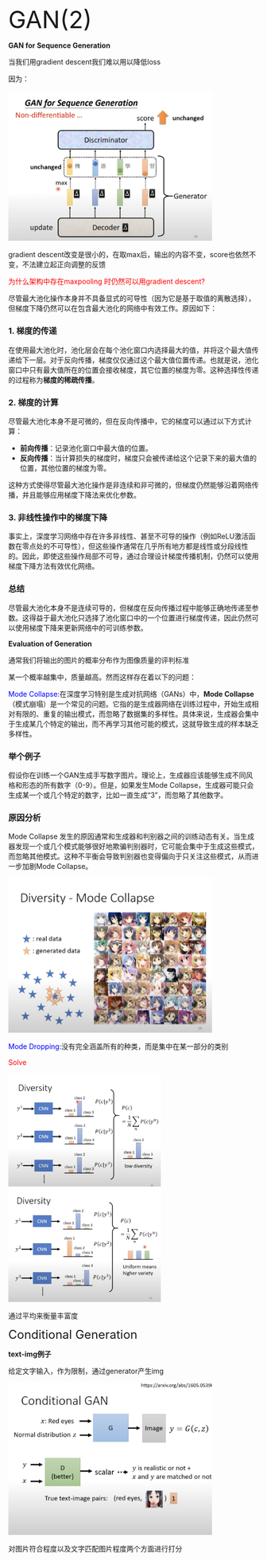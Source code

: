 <font size=8>GAN(2)</font>



**GAN for Sequence Generation**



当我们用gradient descent我们难以用以降低loss

因为：

<img src="../深度学习笔记（理论）/imgCollect/GAN(6).png" alt="GAN(6)" style="zoom:40%;" />

gradient descent改变是很小的，在取max后，输出的内容不变，score也依然不变，不法建立起正向调整的反馈





<font color=red>为什么架构中存在maxpooling 时仍然可以用gradient descent?</font>

尽管最大池化操作本身并不具备显式的可导性（因为它是基于取值的离散选择），但梯度下降仍然可以在包含最大池化的网络中有效工作。原因如下：

### 1. **梯度的传递**

在使用最大池化时，池化层会在每个池化窗口内选择最大的值，并将这个最大值传递给下一层。对于反向传播，梯度仅仅通过这个最大值位置传递。也就是说，池化窗口中只有最大值所在的位置会接收梯度，其它位置的梯度为零。这种选择性传递的过程称为**梯度的稀疏传播**。

### 2. **梯度的计算**

尽管最大池化本身不是可微的，但在反向传播中，它的梯度可以通过以下方式计算：

- **前向传播**：记录池化窗口中最大值的位置。
- **反向传播**：当计算损失的梯度时，梯度只会被传递给这个记录下来的最大值的位置，其他位置的梯度为零。

这种方式使得尽管最大池化操作是非连续和非可微的，但梯度仍然能够沿着网络传播，并且能够应用梯度下降法来优化参数。

### 3. **非线性操作中的梯度下降**

事实上，深度学习网络中存在许多非线性、甚至不可导的操作（例如ReLU激活函数在零点处的不可导性），但这些操作通常在几乎所有地方都是线性或分段线性的。因此，即使这些操作局部不可导，通过合理设计梯度传播机制，仍然可以使用梯度下降方法有效优化网络。

### 总结

尽管最大池化本身不是连续可导的，但梯度在反向传播过程中能够正确地传递至参数。这得益于最大池化只选择了池化窗口中的一个位置进行梯度传递，因此仍然可以使用梯度下降来更新网络中的可训练参数。





**Evaluation of Generation**



通常我们将输出的图片的概率分布作为图像质量的评判标准

某一个概率越集中，质量越高。然而这样存在着以下的问题：

<font color=blue>Mode Collapse:</font>在深度学习特别是生成对抗网络（GANs）中，**Mode Collapse**（模式崩塌）是一个常见的问题。它指的是生成器网络在训练过程中，开始生成相对有限的、重复的输出模式，而忽略了数据集的多样性。具体来说，生成器会集中于生成某几个特定的输出，而不再学习其他可能的模式，这就导致生成的样本缺乏多样性。

### 举个例子

假设你在训练一个GAN生成手写数字图片。理论上，生成器应该能够生成不同风格和形态的所有数字（0-9）。但是，如果发生Mode Collapse，生成器可能只会生成某一个或几个特定的数字，比如一直生成“3”，而忽略了其他数字。

### 原因分析

Mode Collapse 发生的原因通常和生成器和判别器之间的训练动态有关。当生成器发现一个或几个模式能够很好地欺骗判别器时，它可能会集中于生成这些模式，而忽略其他模式。这种不平衡会导致判别器也变得偏向于只关注这些模式，从而进一步加剧Mode Collapse。

<img src="../深度学习笔记（理论）/imgCollect/GAN(7).png" alt="GAN(7)" style="zoom:40%;" />



<font color=blue>Mode Dropping:</font>没有完全涵盖所有的种类，而是集中在某一部分的类别



<font color=red>Solve</font>

<img src="../深度学习笔记（理论）/imgCollect/GAN(8).png" alt="GAN(8)" style="zoom:30%;" />

<img src="../深度学习笔记（理论）/imgCollect/GAN(9).png" alt="GAN(9)" style="zoom:30%;" />

通过平均来衡量丰富度



<font size=5>Conditional Generation</font>



**text-img例子**

给定文字输入，作为限制，通过generator产生img

<img src="../深度学习笔记（理论）/imgCollect/GAN(10).png" alt="GAN(10)" style="zoom:40%;" />

对图片符合程度以及文字匹配图片程度两个方面进行打分



